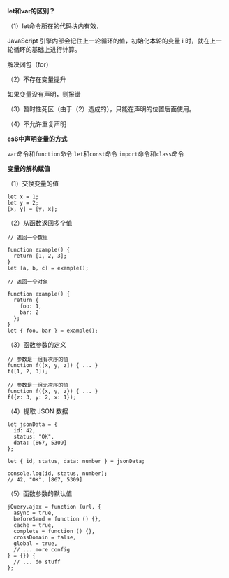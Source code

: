 **let和var的区别？**

（1）let命令所在的代码块内有效，

JavaScript 引擎内部会记住上一轮循环的值，初始化本轮的变量 i 时，就在上一轮循环的基础上进行计算。

解决闭包（for）

（2）不存在变量提升

如果变量没有声明，则报错

（3）暂时性死区（由于（2）造成的），只能在声明的位置后面使用。

（4）不允许重复声明

**es6中声明变量的方式**

`var`命令和`function`命令  `let`和`const`命令  `import`命令和`class`命令

**变量的解构赋值**

（1）交换变量的值

```
let x = 1;
let y = 2;
[x, y] = [y, x];
```

（2）从函数返回多个值

```
// 返回一个数组

function example() {
  return [1, 2, 3];
}
let [a, b, c] = example();

// 返回一个对象

function example() {
  return {
    foo: 1,
    bar: 2
  };
}
let { foo, bar } = example();
```

（3）函数参数的定义

```
// 参数是一组有次序的值
function f([x, y, z]) { ... }
f([1, 2, 3]);

// 参数是一组无次序的值
function f({x, y, z}) { ... }
f({z: 3, y: 2, x: 1});
```

（4）提取 JSON 数据

```
let jsonData = {
  id: 42,
  status: "OK",
  data: [867, 5309]
};

let { id, status, data: number } = jsonData;

console.log(id, status, number);
// 42, "OK", [867, 5309]
```

（5）函数参数的默认值

```
jQuery.ajax = function (url, {
  async = true,
  beforeSend = function () {},
  cache = true,
  complete = function () {},
  crossDomain = false,
  global = true,
  // ... more config
} = {}) {
  // ... do stuff
};
```



